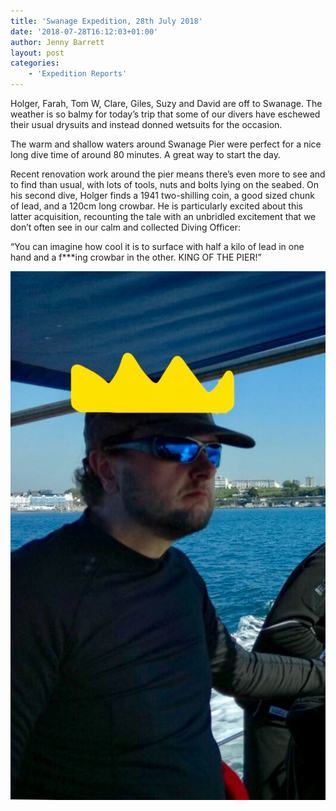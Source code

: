```yaml
---
title: 'Swanage Expedition, 28th July 2018'
date: '2018-07-28T16:12:03+01:00'
author: Jenny Barrett
layout: post
categories:
    - 'Expedition Reports'
---
```


Holger, Farah, Tom W, Clare, Giles, Suzy and David are off to Swanage. The weather is so balmy for today’s trip that some of our divers have eschewed their usual drysuits and instead donned wetsuits for the occasion.

The warm and shallow waters around Swanage Pier were perfect for a nice long dive time of around 80 minutes. A great way to start the day.

Recent renovation work around the pier means there’s even more to see and to find than usual, with lots of tools, nuts and bolts lying on the seabed. On his second dive, Holger finds a 1941 two-shilling coin, a good sized chunk of lead, and a 120cm long crowbar. He is particularly excited about this latter acquisition, recounting the tale with an unbridled excitement that we don’t often see in our calm and collected Diving Officer:

“You can imagine how cool it is to surface with half a kilo of lead in one hand and a f\*\*\*ing crowbar in the other. KING OF THE PIER!”

![](/assets/images/FullSizeRender3.jpg)
